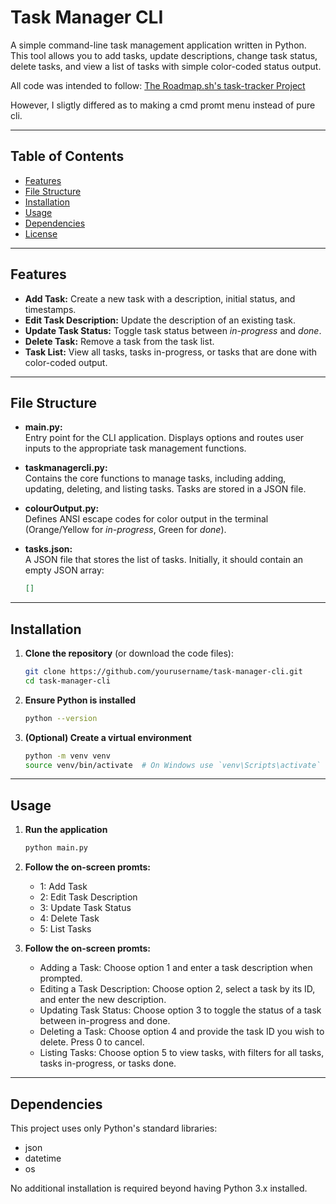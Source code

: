 # Task Manager CLI

A simple command-line task management application written in Python. This tool allows you to add tasks, update descriptions, change task status, delete tasks, and view a list of tasks with simple color-coded status output.

All code was intended to follow:
[The Roadmap.sh's task-tracker Project](https://roadmap.sh/projects/task-tracker)

However, I sligtly differed as to making a cmd promt menu instead of pure cli.

---

## Table of Contents

- [Features](#features)
- [File Structure](#file-structure)
- [Installation](#installation)
- [Usage](#usage)
- [Dependencies](#dependencies)
- [License](#license)

---

## Features

- **Add Task:** Create a new task with a description, initial status, and timestamps.
- **Edit Task Description:** Update the description of an existing task.
- **Update Task Status:** Toggle task status between _in-progress_ and _done_.
- **Delete Task:** Remove a task from the task list.
- **Task List:** View all tasks, tasks in-progress, or tasks that are done with color-coded output.

---

## File Structure

- **main.py:**  
  Entry point for the CLI application. Displays options and routes user inputs to the appropriate task management functions.

- **taskmanagercli.py:**  
  Contains the core functions to manage tasks, including adding, updating, deleting, and listing tasks. Tasks are stored in a JSON file.

- **colourOutput.py:**  
  Defines ANSI escape codes for color output in the terminal (Orange/Yellow for _in-progress_, Green for _done_).

- **tasks.json:**  
  A JSON file that stores the list of tasks. Initially, it should contain an empty JSON array:
  ```json
  []
  ```

---

## Installation

1. **Clone the repository** (or download the code files):
   ```bash
   git clone https://github.com/yourusername/task-manager-cli.git
   cd task-manager-cli
   ```
2. **Ensure Python is installed**
    ```bash
    python --version
    ```
3. **(Optional) Create a virtual environment**
    ```bash
    python -m venv venv
    source venv/bin/activate  # On Windows use `venv\Scripts\activate`
    ```

---

## Usage

1. **Run the application**
    ```bash
    python main.py
    ```

2. **Follow the on-screen promts:**
    * 1: Add Task
    * 2: Edit Task Description
    * 3: Update Task Status
    * 4: Delete Task
    * 5: List Tasks

3. **Follow the on-screen promts:**
    * Adding a Task: Choose option 1 and enter a task description when prompted.
    * Editing a Task Description: Choose option 2, select a task by its ID, and enter the new description.
    * Updating Task Status: Choose option 3 to toggle the status of a task between in-progress and done.
    * Deleting a Task: Choose option 4 and provide the task ID you wish to delete. Press 0 to cancel.
    * Listing Tasks: Choose option 5 to view tasks, with filters for all tasks, tasks in-progress, or tasks done.

---

## Dependencies

This project uses only Python's standard libraries:
 * json
 * datetime
 * os

No additional installation is required beyond having Python 3.x installed.